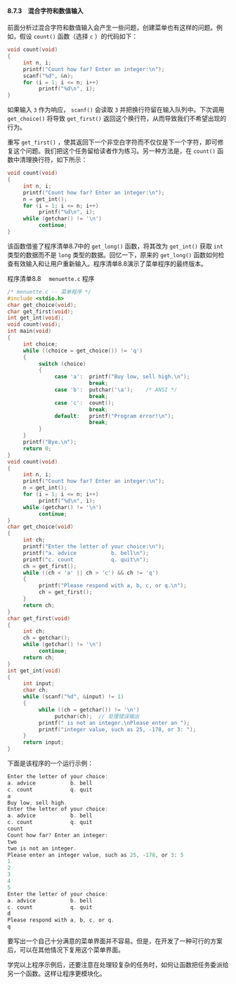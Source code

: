 #### 8.7.3　混合字符和数值输入

前面分析过混合字符和数值输入会产生一些问题，创建菜单也有这样的问题。例如，假设 `count()` 函数（选择 `c` ）的代码如下：

```c
void count(void)
{
     int n, i;
     printf("Count how far? Enter an integer:\n");
     scanf("%d", &n);
     for (i = 1; i <= n; i++)
          printf("%d\n", i);
}
```

如果输入 `3` 作为响应， `scanf()` 会读取 `3` 并把换行符留在输入队列中。下次调用 `get_choice()` 将导致 `get_first()` 返回这个换行符，从而导致我们不希望出现的行为。

重写 `get_first()` ，使其返回下一个非空白字符而不仅仅是下一个字符，即可修复这个问题。我们把这个任务留给读者作为练习。另一种方法是，在 `count()` 函数中清理换行符，如下所示：

```c
void count(void)
{
     int n, i;
     printf("Count how far? Enter an integer:\n");
     n = get_int();
     for (i = 1; i <= n; i++)
          printf("%d\n", i);
     while (getchar() != '\n')
          continue;
}
```

该函数借鉴了程序清单8.7中的 `get_long()` 函数，将其改为 `get_int()` 获取 `int` 类型的数据而不是 `long` 类型的数据。回忆一下，原来的 `get_long()` 函数如何检查有效输入和让用户重新输入。程序清单8.8演示了菜单程序的最终版本。

程序清单8.8　 `menuette.c` 程序

```c
/* menuette.c -- 菜单程序 */
#include <stdio.h>
char get_choice(void);
char get_first(void);
int get_int(void);
void count(void);
int main(void)
{
     int choice;
     while ((choice = get_choice()) != 'q')
     {
          switch (choice)
          {
               case 'a':  printf("Buy low, sell high.\n");
                          break;
               case 'b':  putchar('\a');    /* ANSI */
                          break;
               case 'c':  count();
                          break;
               default:   printf("Program error!\n");
                          break;
          }
     }
     printf("Bye.\n");
     return 0;
}
void count(void)
{
     int n, i;
     printf("Count how far? Enter an integer:\n");
     n = get_int();
     for (i = 1; i <= n; i++)
          printf("%d\n", i);
     while (getchar() != '\n')
          continue;
}
char get_choice(void)
{
     int ch;
     printf("Enter the letter of your choice:\n");
     printf("a. advice           b. bell\n");
     printf("c. count            q. quit\n");
     ch = get_first();
     while ((ch < 'a' || ch > 'c') && ch != 'q')
     {
          printf("Please respond with a, b, c, or q.\n");
          ch = get_first();
     }
     return ch;
}
char get_first(void)
{
     int ch;
     ch = getchar();
     while (getchar() != '\n')
          continue;
     return ch;
}
int get_int(void)
{
     int input;
     char ch;
     while (scanf("%d", &input) != 1)
     {
          while ((ch = getchar()) != '\n')
               putchar(ch);  // 处理错误输出
          printf(" is not an integer.\nPlease enter an ");
          printf("integer value, such as 25, -178, or 3: ");
     }
     return input;
}
```

下面是该程序的一个运行示例：

```c
Enter the letter of your choice:
a. advice           b. bell
c. count            q. quit
a
Buy low, sell high.
Enter the letter of your choice:
a. advice           b. bell
c. count            q. quit
count
Count how far? Enter an integer:
two
two is not an integer.
Please enter an integer value, such as 25, -178, or 3: 5
1
2
3
4
5
Enter the letter of your choice:
a. advice           b. bell
c. count            q. quit
d
Please respond with a, b, c, or q.
q

```

要写出一个自己十分满意的菜单界面并不容易。但是，在开发了一种可行的方案后，可以在其他情况下复用这个菜单界面。

学完以上程序示例后，还要注意在处理较复杂的任务时，如何让函数把任务委派给另一个函数。这样让程序更模块化。

